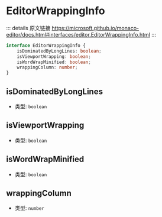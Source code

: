 # EditorWrappingInfo

<backTop />
        
::: details 原文链接
https://microsoft.github.io/monaco-editor/docs.html#interfaces/editor.EditorWrappingInfo.html
:::

```ts
interface EditorWrappingInfo {
    isDominatedByLongLines: boolean;
    isViewportWrapping: boolean;
    isWordWrapMinified: boolean;
    wrappingColumn: number;
}
```
## isDominatedByLongLines
- 类型: `boolean`
## isViewportWrapping
- 类型: `boolean`
## isWordWrapMinified
- 类型: `boolean`
## wrappingColumn
- 类型: `number`